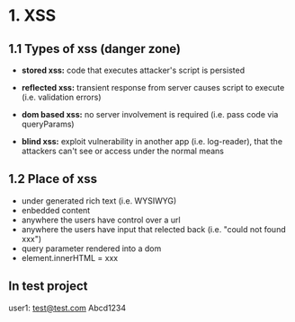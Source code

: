 # 1. XSS

## 1.1 Types of xss (danger zone)

- **stored xss:** code that executes attacker's script is persisted

- **reflected xss:** transient response from server causes script to execute (i.e. validation errors)

- **dom based xss:** no server involvement is required (i.e. pass code via queryParams)

- **blind xss:** exploit vulnerability in another app (i.e. log-reader), that the attackers can't see or access under the normal means

## 1.2 Place of xss

- under generated rich text (i.e. WYSIWYG)
- enbedded content
- anywhere the users have control over a url
- anywhere the users have input that relected back (i.e. "could not found xxx")
- query parameter rendered into a dom
- element.innerHTML = xxx

## In test project

user1:
test@test.com
Abcd1234

